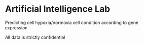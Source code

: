 # Artificial Intelligence Lab
Predicting cell hypoxia/normoxia cell condition according to gene expression

All data is strictly confidential


